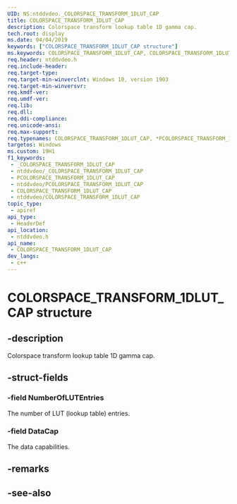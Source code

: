 ```yaml
---
UID: NS:ntddvdeo._COLORSPACE_TRANSFORM_1DLUT_CAP
title: COLORSPACE_TRANSFORM_1DLUT_CAP
description: Colorspace transform lookup table 1D gamma cap.
tech.root: display
ms.date: 04/04/2019
keywords: ["COLORSPACE_TRANSFORM_1DLUT_CAP structure"]
ms.keywords: COLORSPACE_TRANSFORM_1DLUT_CAP, COLORSPACE_TRANSFORM_1DLUT_CAP, *PCOLORSPACE_TRANSFORM_1DLUT_CAP,
req.header: ntddvdeo.h
req.include-header: 
req.target-type: 
req.target-min-winverclnt: Windows 10, version 1903
req.target-min-winversvr: 
req.kmdf-ver: 
req.umdf-ver: 
req.lib: 
req.dll: 
req.ddi-compliance: 
req.unicode-ansi: 
req.max-support: 
req.typenames: COLORSPACE_TRANSFORM_1DLUT_CAP, *PCOLORSPACE_TRANSFORM_1DLUT_CAP
targetos: Windows
ms.custom: 19H1
f1_keywords:
 - _COLORSPACE_TRANSFORM_1DLUT_CAP
 - ntddvdeo/_COLORSPACE_TRANSFORM_1DLUT_CAP
 - PCOLORSPACE_TRANSFORM_1DLUT_CAP
 - ntddvdeo/PCOLORSPACE_TRANSFORM_1DLUT_CAP
 - COLORSPACE_TRANSFORM_1DLUT_CAP
 - ntddvdeo/COLORSPACE_TRANSFORM_1DLUT_CAP
topic_type:
 - apiref
api_type:
 - HeaderDef
api_location:
 - ntddvdeo.h
api_name:
 - COLORSPACE_TRANSFORM_1DLUT_CAP
dev_langs:
 - c++
---
```


# COLORSPACE_TRANSFORM_1DLUT_CAP structure


## -description

Colorspace transform lookup table 1D gamma cap.

## -struct-fields

### -field NumberOfLUTEntries

The number of LUT (lookup table) entries.

### -field DataCap

 
The data capabilities.

## -remarks

## -see-also

